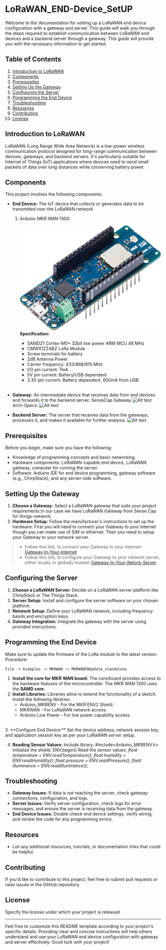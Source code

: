 # LoRaWAN_END-Device_SetUP

Welcome to the documentation for setting up a LoRaWAN end device configuration with a gateway and server. This guide will walk you through the steps required to establish communication between LoRaWAN end devices and a backend server through a gateway. This guide will provide you with the necessary information to get started.

## Table of Contents

1. [Introduction to LoRaWAN](#introduction-to-lorawan)
2. [Components](#components)
3. [Prerequisites](#prerequisites)
4. [Setting Up the Gateway](#setting-up-the-gateway)
5. [Configuring the Server](#configuring-the-server)
6. [Programming the End Device](#programming-the-end-device)
7. [Troubleshooting](#troubleshooting)
8. [Resources](#resources)
9. [Contributing](#contributing)
10. [License](#license)

## Introduction to LoRaWAN

LoRaWAN (Long Range Wide Area Network) is a low-power wireless communication protocol designed for long-range communication between devices, gateways, and backend servers. It's particularly suitable for Internet of Things (IoT) applications where devices need to send small packets of data over long distances while conserving battery power.

## Components

This project involves the following components:

- **End Device:** The IoT device that collects or generates data to be transmitted over the LoRaWAN network.
    1. Arduino MKR WAN 1300:
     
       ![Alt text](R.jpeg)
    **Specification:**
        - SAMD21 Cortex-M0+ 32bit low power ARM MCU 48 MHz
        - CMWX1ZZABZ LoRa Module
        - Screw terminals for battery
        - 2dB Antenna Power
        - Carrier frequency: 433/868/915 MHz
        - I/O pin current: 7mA
        - 5V pin current: Battery/USB dependent
        - 3.3V pin current: Battery dependent, 600mA from USB <br>
    <br>
    
- **Gateway:** An intermediate device that receives data from end devices and forwards it to the backend server.
 SenseCap Gateway
    ![Alt text](<../SenseCap Gateway.jpeg>)
    Arch-Specs:
    ![Alt text](../GatewayArchSpec.png)
- **Backend Server:** The server that receives data from the gateways, processes it, and makes it available for further analysis.
![Alt text](../thingsNetworkServer.png)

## Prerequisites

Before you begin, make sure you have the following:

- Knowledge of programming concepts and basic networking.
- Hardware components: LoRaWAN-capable end device, LoRaWAN gateway, computer for running the server.
- Software: Arduino IDE for end device programming, gateway software (e.g., ChirpStack), and any server-side software.

## Setting Up the Gateway

1. **Choose a Gateway:** Select a LoRaWAN gateway that suits your project requirements.In our case we have LoRaWAN Gateway from Sense Cap for things-network.
2. **Hardware Setup:** Follow the manufacturer's instructions to set up the hardware. First you will need to connect your Gateway to your internet though you can make use of SIM or ethernet. Then you need to setup your Gateway to your network server.<br>
> - Follow this link, to connect your Gateway to your internet:
[Gateway-In-Your-Internet](<LoRaWAN/Quick Start for SenseCAP M2 Multi-Platfrom Gateway & Sensors.pdf>)<br>
> - Follow this link, to configure your Gateway to your network server, either locally or globally hosted: [Gateway-In-Your-Netork-Server](<LoRaWAN/Connect M2 Multi Platform Gateway to The Things Network.pdf>)

## Configuring the Server

1. **Choose a LoRaWAN Server:** Decide on a LoRaWAN server platform like ChirpStack or The Things Stack.
2. **Server Setup:** Install and configure the server software on your chosen platform.
3. **Network Setup:** Define your LoRaWAN network, including frequency bands and encryption keys.
4. **Gateway Integration:** Integrate the gateway with the server using provided instructions.

## Programming the End Device
Make sure to update the firmware of the LoRa module to the latest version.
Procedure:

    File -> Examples -> MKRWAN -> MKRWANFWUpdate_standalone

1. **Install the core for MKR WAN board:** The core/board provides access to the hardware features of the microcontroller. The MKR WAN 1300 uses the  **SAMD core**.
2. **Install Libraries:** Libraries allow to extend the functionality of a sketch. Install the following libraries:
   - Arduino_MKRENV - For the MKR ENV2 Shield.
   - MKRWAN - For LoRaWAN network access.
   - Arduino Low Power - For low power capability access.<br>
<br>
3. **Configure End Device:** Set the device address, network session key, and application session key as per your LoRaWAN server setup.

4. **Reading Sensor Values:** 
    Include library: #include<Arduino_MKRENV.h>
    Initialize the shield: ENV.begin()
    Read the sensor values: 
   *float temperature = ENV.readTemperature();
    float humidity = ENV.readHumidity();
    float pressure = ENV.readPressure();
    float illuminance = ENV.readIlluminance();*
    

## Troubleshooting

- **Gateway Issues:** If data is not reaching the server, check gateway connections, configuration, and logs.
- **Server Issues:** Verify server configuration, check logs for error messages, and ensure the server is receiving data from the gateway.
- **End Device Issues:** Double-check end device settings, verify wiring, and review the code for any programming errors.

## Resources

- List any additional resources, tutorials, or documentation links that could be helpful.

## Contributing

If you'd like to contribute to this project, feel free to submit pull requests or raise issues in the GitHub repository.

## License

Specify the license under which your project is released.

---

Feel free to customize this README template according to your project's specific details. Providing clear and concise instructions will help others understand and use your LoRaWAN end device configuration with gateway and server effectively. Good luck with your project!
